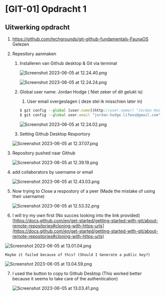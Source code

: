 # [GIT-01] Opdracht 1



## Uitwerking opdracht

1. https://github.com/techgrounds/git-github-fundamentals-FaunaOS Gelezen
2. Repesitory aanmaken
    1. Installeren van Github desktop & Git via terminal
        
        ![Screenshot 2023-06-05 at 12.24.40.png](/00_includes/Screenshot_2023-06-05_at_12.24.40.png)
        
        ![Screenshot 2023-06-05 at 12.24.24.png](/00_includes/Screenshot_2023-06-05_at_12.24.24.png)
        
    2. Global user name: Jordan Hodge ( Niet zeker of dit gelukt is)
        1. User email overgeslagen ( deze stel ik misschien later in)
        
        ```jsx
        $ git config --global [user.name](http://user.name/) "Jordan Hodge"
        $ git config --global user.email "jordan.hodge.lifeos@gmail.com"
        ```
        
        ![Screenshot 2023-06-05 at 12.24.02.png](/00_includes/Screenshot_2023-06-05_at_12.24.02.png)
        
    3. Setting Github Desktop Resportory
    
    ![Screenshot 2023-06-05 at 12.37.07.png](/00_includes/Screenshot_2023-06-05_at_12.37.07.png)
        
3. Repository pushed naar Github
    
    ![Screenshot 2023-06-05 at 12.39.19.png](/00_includes//Screenshot_2023-06-05_at_12.39.19.png)
    
4. add collaborators by username or email
    
    ![Screenshot 2023-06-05 at 12.43.03.png](/00_includes//Screenshot_2023-06-05_at_12.43.03.png)
    
5. Now trying to Close a respostory of a peer (Made the mistake of using their username)
    
    ![Screenshot 2023-06-05 at 12.53.32.png](/00_includes//Screenshot_2023-06-05_at_12.53.32.png)
    
6. I will try my own first (No succes looking into the link provided)
[https://docs.github.com/en/get-started/getting-started-with-git/about-remote-repositories#cloning-with-https-urls](https://docs.github.com/en/get-started/getting-started-with-git/about-remote-repositories#cloning-with-https-urls)
    
![Screenshot 2023-06-05 at 13.01.04.png](/00_includes//Screenshot_2023-06-05_at_13.01.04.png)
    
    Maybe it failed because of this? (Should I Generate a public key?)
    
![Screenshot 2023-06-05 at 13.04.59.png](/00_includes//Screenshot_2023-06-05_at_13.04.59.png)
    
7. I used the button to copy to Github Desktop (This worked better because it seems to take care of the authentication)
    
    ![Screenshot 2023-06-05 at 13.03.41.png](/00_includes//Screenshot_2023-06-05_at_13.03.41.png)
    

